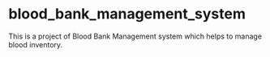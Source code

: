 # blood_bank_management_system
This is a project of Blood Bank Management system which helps to manage blood inventory.
